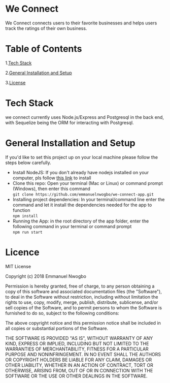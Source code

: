 <h1>We Connect</h1>
<p>We Connect connects users to their favorite businesses and helps users track the ratings of their own business.</p>
<h1>Table of Contents</h1>
<p>1.<a href="#techstack">Tech Stack</a></p>
<p>2.<a href="#installationandsetup">General Installation and Setup</a></p>
<p>3.<a href="#licence">License</a></p>

<h1 id="techstack">Tech Stack</h1>
<p>we connect currently uses Node.js/Express and Postgresql in the back end, with Sequelize being the ORM for interacting with Postgresql.</p>

<h1 id="installationandsetup">General Installation and Setup</h1>
<p>If you'd like to set this project up on your local machine please follow the steps below carefully.</p>
<ul>
  <li>Install NodeJS: If you don't already have nodejs installed on your computer, pls follow <a href="https://nodejs.org/en/">this link</a> to install</li>
  <li>Clone this repo: Open your terminal (Mac or Linux) or command prompt (Windows), then enter this command </br><code>git clone https://github.com/emmanuelnwogbo/we-connect-app.git</code></li>
  <li>Installing project dependencies: In your terminal/command line enter the command and let it install the dependencies needed for the app to function</br><code>npm install</code></li>
  <li>Running the App: in the root directory of the app folder, enter the following command in your terminal or command prompt</br><code>npm run start</code></li>
</ul>
<h1 id="licence">Licence</h1>
<p>
MIT License</b>

Copyright (c) 2018 Emmanuel Nwogbo</b>

Permission is hereby granted, free of charge, to any person obtaining a copy
of this software and associated documentation files (the "Software"), to deal
in the Software without restriction, including without limitation the rights
to use, copy, modify, merge, publish, distribute, sublicense, and/or sell
copies of the Software, and to permit persons to whom the Software is
furnished to do so, subject to the following conditions:

The above copyright notice and this permission notice shall be included in all
copies or substantial portions of the Software.

THE SOFTWARE IS PROVIDED "AS IS", WITHOUT WARRANTY OF ANY KIND, EXPRESS OR
IMPLIED, INCLUDING BUT NOT LIMITED TO THE WARRANTIES OF MERCHANTABILITY,
FITNESS FOR A PARTICULAR PURPOSE AND NONINFRINGEMENT. IN NO EVENT SHALL THE
AUTHORS OR COPYRIGHT HOLDERS BE LIABLE FOR ANY CLAIM, DAMAGES OR OTHER
LIABILITY, WHETHER IN AN ACTION OF CONTRACT, TORT OR OTHERWISE, ARISING FROM,
OUT OF OR IN CONNECTION WITH THE SOFTWARE OR THE USE OR OTHER DEALINGS IN THE
SOFTWARE.</p>
